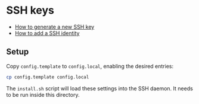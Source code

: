 SSH keys
========

- [How to generate a new SSH key](HOWTO/generate-new-ssh-key.md)
- [How to add a SSH identity](HOWTO/add-ssh-identity.md)

Setup
-----

Copy `config.template` to `config.local`, enabling the desired entries:

```sh
cp config.template config.local
```

The `install.sh` script will load these settings into the SSH daemon. It needs to be run inside this directory.
